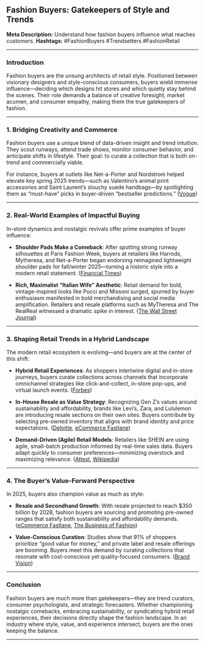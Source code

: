 ## **Fashion Buyers: Gatekeepers of Style and Trends**

**Meta Description:** Understand how fashion buyers influence what reaches customers.
**Hashtags:** #FashionBuyers #Trendsetters #FashionRetail

---

### **Introduction**

Fashion buyers are the unsung architects of retail style. Positioned between visionary designers and style-conscious consumers, buyers wield immense influence—deciding which designs hit stores and which quietly stay behind the scenes. Their role demands a balance of creative foresight, market acumen, and consumer empathy, making them the true gatekeepers of fashion.

---

### **1. Bridging Creativity and Commerce**

Fashion buyers use a unique blend of data-driven insight and trend intuition. They scout runways, attend trade shows, monitor consumer behavior, and anticipate shifts in lifestyle. Their goal: to curate a collection that is both on-trend and commercially viable.

For instance, buyers at outlets like Net-a-Porter and Nordstrom helped elevate key spring 2025 trends—such as Valentino’s animal print accessories and Saint Laurent’s slouchy suede handbags—by spotlighting them as “must-have” picks in buyer-driven “bestseller predictions.” ([Vogue][1])

---

### **2. Real-World Examples of Impactful Buying**

In-store dynamics and nostalgic revivals offer prime examples of buyer influence:

* **Shoulder Pads Make a Comeback**: After spotting strong runway silhouettes at Paris Fashion Week, buyers at retailers like Harrods, Mytheresa, and Net-a-Porter began endorsing reimagined lightweight shoulder pads for fall/winter 2025—turning a historic style into a modern retail statement. ([Financial Times][2])

* **Rich, Maximalist “Italian Wife” Aesthetic**: Retail demand for bold, vintage-inspired looks like Pucci and Missoni surged, spurred by buyer enthusiasm manifested in bold merchandising and social media amplification. Retailers and resale platforms such as MyTheresa and The RealReal witnessed a dramatic spike in interest. ([The Wall Street Journal][3])

---

### **3. Shaping Retail Trends in a Hybrid Landscape**

The modern retail ecosystem is evolving—and buyers are at the center of this shift:

* **Hybrid Retail Experiences**: As shoppers intertwine digital and in-store journeys, buyers curate collections across channels that incorporate omnichannel strategies like click-and-collect, in-store pop-ups, and virtual launch events. ([Forbes][4])

* **In-House Resale as Value Strategy**: Recognizing Gen Z’s values around sustainability and affordability, brands like Levi’s, Zara, and Lululemon are introducing resale sections on their own sites. Buyers contribute by selecting pre-owned inventory that aligns with brand identity and price expectations. ([Deloitte][5], [eCommerce Fastlane][6])

* **Demand-Driven (Agile) Retail Models**: Retailers like SHEIN are using agile, small-batch production informed by real-time sales data. Buyers adapt quickly to consumer preferences—minimizing overstock and maximizing relevance. ([Attest][7], [Wikipedia][8])

---

### **4. The Buyer’s Value-Forward Perspective**

In 2025, buyers also champion value as much as style:

* **Resale and Secondhand Growth**: With resale projected to reach \$350 billion by 2028, fashion buyers are sourcing and promoting pre-owned ranges that satisfy both sustainability and affordability demands. ([eCommerce Fastlane][6], [The Business of Fashion][9])

* **Value-Conscious Curation**: Studies show that 91% of shoppers prioritize “good value for money,” and private label and resale offerings are booming. Buyers meet this demand by curating collections that resonate with cost-conscious yet quality-focused consumers. ([Brand Vision][10])

---

### **Conclusion**

Fashion buyers are much more than gatekeepers—they are trend curators, consumer psychologists, and strategic forecasters. Whether championing nostalgic comebacks, embracing sustainability, or syndicating hybrid retail experiences, their decisions directly shape the fashion landscape. In an industry where style, value, and experience intersect, buyers are the ones keeping the balance.

---

[1]: https://www.vogue.com/article/spring-2025-retailer-bestseller-predictions?utm_source=chatgpt.com "What's a Spring Must-Have? Retail Experts Share Their Bestseller Predictions for the Season"
[2]: https://www.ft.com/content/634951ec-6c42-497c-91b8-9a1ed1c64d2e?utm_source=chatgpt.com "The shoulder pad is back"
[3]: https://www.wsj.com/style/fashion/pucci-missoni-cavalli-italian-fashion-summer-vintage-68deb064?utm_source=chatgpt.com "Goodbye Quiet Luxury, Hello Rich Italian Wives"
[4]: https://www.forbes.com/sites/catherineerdly/2024/12/23/four-major--retail-trends-that-will-reshape-the-industry-in-2025/?utm_source=chatgpt.com "4 Retail Trends That Will Reshape The Industry In 2025"
[5]: https://www.deloitte.com/us/en/Industries/consumer/articles/q1-2025-retail-consumer-trends.html?utm_source=chatgpt.com "Q1 2025 Retail & Consumer Trends | Deloitte US"
[6]: https://ecommercefastlane.com/the-state-of-the-ecommerce-fashion-industry-statistics-trends-and-strategies-to-use-in-2025/?utm_source=chatgpt.com "The State Of The Ecommerce Fashion Industry: Statistics, Trends, And Strategies To Use In 2025 | Ecommerce Fastlane"
[7]: https://www.askattest.com/blog/articles/retail-trends?utm_source=chatgpt.com "2025 Retail Trends: Key Insights from Attest’s Market Research"
[8]: https://en.wikipedia.org/wiki/Agile_retail?utm_source=chatgpt.com "Agile retail"
[9]: https://www.businessoffashion.com/articles/series/the-state-of-fashion-2025-report-consumer-behaviour-value-shopping-resale/?utm_source=chatgpt.com "Consumers Want Brands to Prove They’re Worth It | BoF"
[10]: https://www.brandvm.com/post/consumer-spending-trends-2025?utm_source=chatgpt.com "Decoding Consumer Spending Trends 2025: Data, Insights, and Forecasts | Brand Vision"
